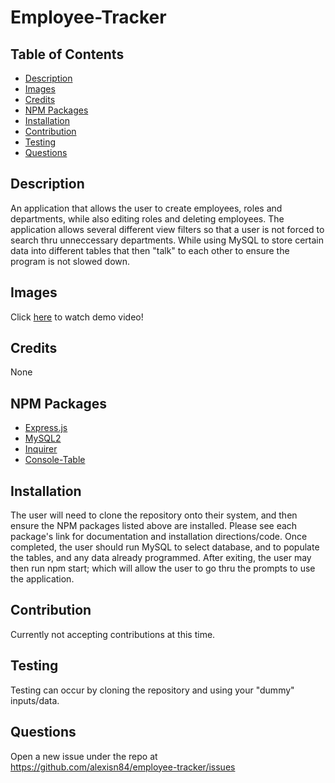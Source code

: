 # Employee-Tracker

## Table of Contents
- [Description](#description)
- [Images](#images)
- [Credits](#credits)
- [NPM Packages](#npm-packages)
- [Installation](#installation)
- [Contribution](#contribution)
- [Testing](#testing)
- [Questions](#questions)

## Description
An application that allows the user to create employees, roles and departments, while also editing roles and deleting employees. The application allows several different view filters so that a user is not forced to search thru unneccessary departments. While using MySQL to store certain data into different tables that then "talk" to each other to ensure the program is not slowed down. 

## Images
Click [here](https://drive.google.com/file/d/1BpypQLy-jfr1dnWWCp3qkJENlHo6mwdl/view) to watch demo video!

## Credits
None

## NPM Packages
- [Express.js](https://www.npmjs.com/package/express)
- [MySQL2](https://www.npmjs.com/package/mysql2)
- [Inquirer](https://www.npmjs.com/package/inquirer)
- [Console-Table](https://www.npmjs.com/package/console.table)

## Installation
The user will need to clone the repository onto their system, and then ensure the NPM packages listed above are installed. Please see each package's link for documentation and installation directions/code. Once completed, the user should run MySQL to select database, and to populate the tables, and any data already programmed. After exiting, the user may then run npm start; which will allow the user to go thru the prompts to use the application. 

## Contribution
Currently not accepting contributions at this time.

## Testing
Testing can occur by cloning the repository and using your "dummy" inputs/data.

## Questions
Open a new issue under the repo at https://github.com/alexisn84/employee-tracker/issues